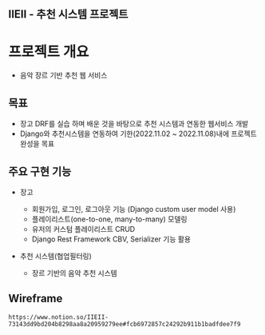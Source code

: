 ## IIEII - 추천 시스템 프로젝트

# **프로젝트 개요**

- 음악 장르 기반 추천 웹 서비스

## 목표

- 장고 DRF를 실습 하며 배운 것을 바탕으로 추천 시스템과 연동한 웹서비스 개발
- Django와 추천시스템을 연동하여 기한(2022.11.02 ~ 2022.11.08)내에 프로젝트 완성을 목표

## 주요 구현 기능

- 장고
    - 회원가입, 로그인, 로그아웃 기능 (Django custom user model 사용)
    - 플레이리스트(one-to-one, many-to-many) 모델링
    - 유저의 커스텀 플레이리스트 CRUD
    - Django Rest Framework CBV, Serializer 기능 활용

- 추천 시스템(협업필터링)
    - 장르 기반의 음악 추천 시스템

## Wireframe
    https://www.notion.so/IIEII-73143dd9bd204b8298aa8a20959279ee#fcb6972857c24292b911b1badfdee7f9

